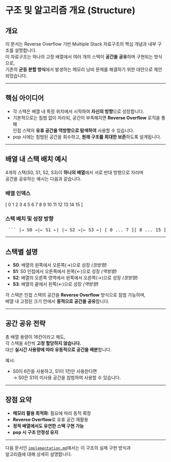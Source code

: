 # 구조 및 알고리즘 개요 (Structure)

## 개요

이 문서는 Reverse Overflow 기반 Multiple Stack 자료구조의 핵심 개념과 내부 구조를 설명합니다.  
이 자료구조는 하나의 고정 배열에서 여러 개의 스택이 **공간을 공유**하며 구현되는 방식으로,  
기존의 **균등 분할 방식**에서 발생하는 메모리 낭비 문제를 해결하기 위한 대안으로 제안되었습니다.

---

## 핵심 아이디어

- 각 스택은 배열 내 특정 위치에서 시작하여 **자신의 방향**으로 성장합니다.
- 기본적으로는 침범 없이 자라되, 공간이 부족해지면 **Reverse Overflow** 로직을 통해  
  인접 스택의 **유휴 공간을 역방향으로 탐색하여** 사용할 수 있습니다.
- pop 시에는 침범된 공간을 회수하고, **원래 구조를 최대한 보존**하도록 설계됩니다.

---

## 배열 내 스택 배치 예시

4개의 스택(S0, S1, S2, S3)이 **하나의 배열**에서 서로 반대 방향으로 자라며  
공간을 공유하는 예시는 다음과 같습니다.

### 배열 인덱스

[ 0 1 2 3 4 5 6 7 8 9 10 11 12 13 14 15 ]

### 스택 배치 및 성장 방향

<pre> ``` |→ S0 →|← S1 ←| |→ S2 →|← S3 ←| [ 0 ... 7 ][ 8 ... 15 ] ``` </pre>


---

## 스택별 설명

- **S0**: 배열의 왼쪽에서 오른쪽(→)으로 성장 *(정방향)*  
- **S1**: S0 인접에서 오른쪽에서 왼쪽(←)으로 성장 *(역방향)*  
- **S2**: 배열의 오른쪽 영역에서 왼쪽에서 오른쪽(→)으로 성장 *(정방향)*  
- **S3**: 배열의 끝에서 왼쪽(←)으로 성장 *(역방향)*  

각 스택은 인접 스택의 공간을 **Reverse Overflow** 방식으로 침범 가능하며,  
배열 내 고정된 크기 안에서 **동적으로 공간을 공유**합니다.

---

## 공간 공유 전략

총 배열 용량이 16칸이라고 해도,  
각 스택을 4칸씩 **고정 할당하지 않습니다.**  
대신 **실시간 사용량에 따라 유동적으로 공간을 배분**합니다.

예시:  
- S0이 6칸을 사용하고, S1이 1칸만 사용한다면  
  → S0은 S1의 미사용 공간을 침범하여 사용할 수 있습니다.

---

## 장점 요약

- **메모리 활용 최적화**: 필요에 따라 동적 확장  
- **Reverse Overflow**로 유휴 공간 재활용  
- **정적 배열에서도 유연한 스택 구현 가능**  
- **pop 시 구조 안정성 유지**

---

다음 문서인 [`implementation.md`](./implementation.md)에서는 이 구조의 실제 구현 방식과  
알고리즘에 대해 상세히 설명합니다.
